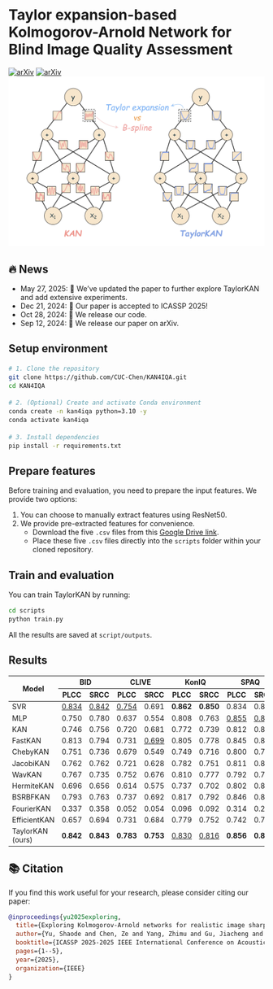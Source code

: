 # Taylor expansion-based Kolmogorov-Arnold Network for Blind Image Quality Assessment
[![arXiv](https://img.shields.io/badge/arXiv-2505.21592-B31B1B.svg)](https://arxiv.org/abs/2505.21592)
[![arXiv](https://img.shields.io/badge/arXiv-2409.07762-B31B1B.svg)](https://arxiv.org/abs/2409.07762)
<img src="assets/taylorkan.jpg" width="1080px"/>

## 🔥 News

- May 27, 2025: 👋 We’ve updated the paper to further explore TaylorKAN and add extensive experiments.
- Dec 21, 2024: 👋 Our paper is accepted to ICASSP 2025!
- Oct 28, 2024: 👋 We release our code.
- Sep 12, 2024: 👋 We release our paper on arXiv.


## Setup environment

```bash
# 1. Clone the repository
git clone https://github.com/CUC-Chen/KAN4IQA.git
cd KAN4IQA

# 2. (Optional) Create and activate Conda environment
conda create -n kan4iqa python=3.10 -y
conda activate kan4iqa

# 3. Install dependencies
pip install -r requirements.txt
```


## Prepare features

Before training and evaluation, you need to prepare the input features. We provide two options:

1.  You can choose to manually extract features using ResNet50.
2.  We provide pre-extracted features for convenience.
    *   Download the five `.csv` files from this [Google Drive link](https://drive.google.com/drive/folders/1D0Cjznbte7Q_se1ZM0JLkNQctREpt_t1?usp=sharing).
    *   Place these five `.csv` files directly into the `scripts` folder within your cloned repository.
  

## Train and evaluation
You can train TaylorKAN by running:
```bash
cd scripts
python train.py
```
All the results are saved at `script/outputs`.


## Results

<table>
  <thead>
    <tr>
      <th rowspan="2">Model</th>
      <th colspan="2" align="center">BID</th>
      <th colspan="2" align="center">CLIVE</th>
      <th colspan="2" align="center">KonIQ</th>
      <th colspan="2" align="center">SPAQ</th>
      <th colspan="2" align="center">FLIVE</th>
    </tr>
    <tr>
      <th>PLCC</th>
      <th>SRCC</th>
      <th>PLCC</th>
      <th>SRCC</th>
      <th>PLCC</th>
      <th>SRCC</th>
      <th>PLCC</th>
      <th>SRCC</th>
      <th>PLCC</th>
      <th>SRCC</th>
    </tr>
  </thead>
  <tbody>
    <tr>
      <td>SVR</td>
      <td><u>0.834</u></td>
      <td><u>0.842</u></td>
      <td><u>0.754</u></td>
      <td>0.691</td>
      <td><strong>0.862</strong></td>
      <td><strong>0.850</strong></td>
      <td>0.834</td>
      <td>0.842</td>
      <td><u>0.537</u></td>
      <td><strong>0.510</strong></td>
    </tr>
    <tr>
      <td>MLP</td>
      <td>0.750</td>
      <td>0.780</td>
      <td>0.637</td>
      <td>0.554</td>
      <td>0.808</td>
      <td>0.763</td>
      <td><u>0.855</u></td>
      <td><u>0.860</u></td>
      <td>0.370</td>
      <td>0.319</td>
    </tr>
    <tr>
      <td>KAN</td>
      <td>0.746</td>
      <td>0.756</td>
      <td>0.720</td>
      <td>0.681</td>
      <td>0.772</td>
      <td>0.739</td>
      <td>0.812</td>
      <td>0.810</td>
      <td>0.419</td>
      <td>0.376</td>
    </tr>
    <tr>
      <td>FastKAN</td>
      <td>0.813</td>
      <td>0.794</td>
      <td>0.731</td>
      <td><u>0.699</u></td>
      <td>0.805</td>
      <td>0.778</td>
      <td>0.845</td>
      <td>0.841</td>
      <td>0.504</td>
      <td>0.413</td>
    </tr>
    <tr>
      <td>ChebyKAN</td>
      <td>0.751</td>
      <td>0.736</td>
      <td>0.679</td>
      <td>0.549</td>
      <td>0.749</td>
      <td>0.716</td>
      <td>0.800</td>
      <td>0.792</td>
      <td>0.484</td>
      <td>0.344</td>
    </tr>
    <tr>
      <td>JacobiKAN</td>
      <td>0.762</td>
      <td>0.762</td>
      <td>0.721</td>
      <td>0.628</td>
      <td>0.782</td>
      <td>0.751</td>
      <td>0.811</td>
      <td>0.807</td>
      <td>0.495</td>
      <td>0.407</td>
    </tr>
    <tr>
      <td>WavKAN</td>
      <td>0.767</td>
      <td>0.735</td>
      <td>0.752</td>
      <td>0.676</td>
      <td>0.810</td>
      <td>0.777</td>
      <td>0.792</td>
      <td>0.784</td>
      <td>-0.006</td>
      <td>0.010</td>
    </tr>
    <tr>
      <td>HermiteKAN</td>
      <td>0.696</td>
      <td>0.656</td>
      <td>0.614</td>
      <td>0.575</td>
      <td>0.737</td>
      <td>0.702</td>
      <td>0.802</td>
      <td>0.800</td>
      <td>0.447</td>
      <td>0.369</td>
    </tr>
    <tr>
      <td>BSRBFKAN</td>
      <td>0.793</td>
      <td>0.763</td>
      <td>0.737</td>
      <td>0.692</td>
      <td>0.817</td>
      <td>0.792</td>
      <td>0.846</td>
      <td>0.841</td>
      <td>0.517</td>
      <td>0.430</td>
    </tr>
    <tr>
      <td>FourierKAN</td>
      <td>0.337</td>
      <td>0.358</td>
      <td>0.052</td>
      <td>0.054</td>
      <td>0.096</td>
      <td>0.092</td>
      <td>0.314</td>
      <td>0.274</td>
      <td>-0.049</td>
      <td>-0.028</td>
    </tr>
    <tr>
      <td>EfficientKAN</td>
      <td>0.657</td>
      <td>0.694</td>
      <td>0.731</td>
      <td>0.684</td>
      <td>0.779</td>
      <td>0.752</td>
      <td>0.742</td>
      <td>0.748</td>
      <td>0.473</td>
      <td>0.424</td>
    </tr>
    <tr>
      <td>TaylorKAN (ours)</td>
      <td><strong>0.842</strong></td>
      <td><strong>0.843</strong></td>
      <td><strong>0.783</strong></td>
      <td><strong>0.753</strong></td>
      <td><u>0.830</u></td>
      <td><u>0.816</u></td>
      <td><strong>0.856</strong></td>
      <td><strong>0.862</strong></td>
      <td><strong>0.539</strong></td>
      <td><u>0.484</u></td>
    </tr>
  </tbody>
</table>



## 📚 Citation

If you find this work useful for your research, please consider citing our paper:

```bibtex
@inproceedings{yu2025exploring,
  title={Exploring Kolmogorov-Arnold networks for realistic image sharpness assessment},
  author={Yu, Shaode and Chen, Ze and Yang, Zhimu and Gu, Jiacheng and Feng, Bizu and Sun, Qiurui},
  booktitle={ICASSP 2025-2025 IEEE International Conference on Acoustics, Speech and Signal Processing (ICASSP)},
  pages={1--5},
  year={2025},
  organization={IEEE}
}
```
